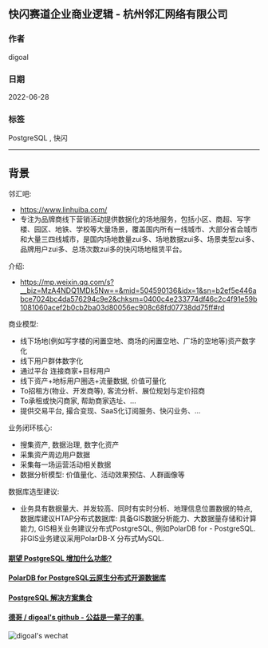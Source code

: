 ## 快闪赛道企业商业逻辑 - 杭州邻汇网络有限公司  
      
### 作者      
digoal      
      
### 日期      
2022-06-28     
      
### 标签      
PostgreSQL , 快闪       
      
----      
      
## 背景    
邻汇吧:  
- https://www.linhuiba.com/  
- 专注为品牌商线下营销活动提供数据化的场地服务，包括小区、商超、写字楼、园区、地铁、学校等大量场景，覆盖国内所有一线城市、大部分省会城市和大量三四线城市，是国内场地数量zui多、场地数据zui多、场景类型zui多、品牌用户zui多、总场次数zui多的快闪场地租赁平台。  
  
介绍:  
- https://mp.weixin.qq.com/s?__biz=MzA4NDQ1MDk5Nw==&mid=504590136&idx=1&sn=b2ef5e446abce7024bc4da576294c9e2&chksm=0400c4e233774df46c2c4f91e59b1081060acef2b0cb2ba03d80056ec908c68fd07738dd75ff#rd  
  
商业模型:   
- 线下场地(例如写字楼的闲置空地、商场的闲置空地、广场的空地等)资产数字化   
- 线下用户群体数字化   
- 通过平台 连接商家+目标用户   
- 线下资产+地标用户圈选+流量数据, 价值可量化   
- To招租方(物业、开发商等), 客流分析、展位规划与定价招商   
- To承租或快闪商家, 帮助商家选址、...   
- 提供交易平台, 撮合变现、SaaS化订阅服务、快闪业务、...   
  
业务闭环核心:   
- 搜集资产, 数据治理, 数字化资产   
- 采集资产周边用户数据   
- 采集每一场运营活动相关数据   
- 数据分析模型: 价值量化、活动效果预估、人群画像等    
  
数据库选型建议:   
- 业务具有数据量大、并发较高、同时有实时分析、地理信息位置数据的特点, 数据库建议HTAP分布式数据库: 具备GIS数据分析能力、大数据量存储和计算能力, GIS相关业务建议分布式PostgreSQL, 例如PolarDB for - PostgreSQL.  非GIS业务建议采用PolarDB-X 分布式MySQL.  
  
  
#### [期望 PostgreSQL 增加什么功能?](https://github.com/digoal/blog/issues/76 "269ac3d1c492e938c0191101c7238216")
  
  
#### [PolarDB for PostgreSQL云原生分布式开源数据库](https://github.com/ApsaraDB/PolarDB-for-PostgreSQL "57258f76c37864c6e6d23383d05714ea")
  
  
#### [PostgreSQL 解决方案集合](https://yq.aliyun.com/topic/118 "40cff096e9ed7122c512b35d8561d9c8")
  
  
#### [德哥 / digoal's github - 公益是一辈子的事.](https://github.com/digoal/blog/blob/master/README.md "22709685feb7cab07d30f30387f0a9ae")
  
  
![digoal's wechat](../pic/digoal_weixin.jpg "f7ad92eeba24523fd47a6e1a0e691b59")
  
